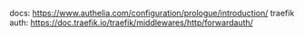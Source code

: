 
docs: https://www.authelia.com/configuration/prologue/introduction/
traefik auth: https://doc.traefik.io/traefik/middlewares/http/forwardauth/